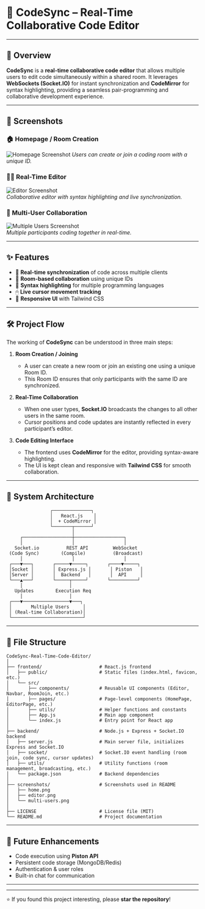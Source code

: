 # 🚀 CodeSync – Real-Time Collaborative Code Editor
---

## 📖 Overview
**CodeSync** is a **real-time collaborative code editor** that allows multiple users to edit code simultaneously within a shared room. It leverages **WebSockets (Socket.IO)** for instant synchronization and **CodeMirror** for syntax highlighting, providing a seamless pair-programming and collaborative development experience.

---

## 📸 Screenshots

### 🏠 Homepage / Room Creation
![Homepage Screenshot](https://github.com/user-attachments/assets/bb84ce6c-f856-40f8-af3d-9950d1c1fa12) 
*Users can create or join a coding room with a unique ID.*

### 👨‍💻 Real-Time Editor
![Editor Screenshot](https://github.com/user-attachments/assets/22e136e2-ec81-483c-bd5d-63c72aa8ee2f)  
*Collaborative editor with syntax highlighting and live synchronization.*

### 👥 Multi-User Collaboration
![Multiple Users Screenshot](https://github.com/user-attachments/assets/873597b2-324a-4bd3-a036-21cf3fe91d91)  
*Multiple participants coding together in real-time.*

---

## ✨ Features
- 📝 **Real-time synchronization** of code across multiple clients  
- 👥 **Room-based collaboration** using unique IDs  
- 🎨 **Syntax highlighting** for multiple programming languages  
- 🖱 **Live cursor movement tracking**  
- 📱 **Responsive UI** with Tailwind CSS  

---

## 🛠️ Project Flow

The working of **CodeSync** can be understood in three main steps:

1. **Room Creation / Joining**  
   - A user can create a new room or join an existing one using a unique Room ID.  
   - This Room ID ensures that only participants with the same ID are synchronized.

2. **Real-Time Collaboration**  
   - When one user types, **Socket.IO** broadcasts the changes to all other users in the same room.  
   - Cursor positions and code updates are instantly reflected in every participant’s editor.  

3. **Code Editing Interface**  
   - The frontend uses **CodeMirror** for the editor, providing syntax-aware highlighting.  
   - The UI is kept clean and responsive with **Tailwind CSS** for smooth collaboration.  

---


## 📂 System Architecture

```text
                ┌──────────────┐
                │   React.js    │
                │  + CodeMirror │
                └───────┬──────┘
                        │
     ┌──────────────────┼──────────────────┐
     │                  │                  │
   Socket.io          REST API         WebSocket
 (Code Sync)        (Compile)          (Broadcast)
     │                  │                  │
 ┌───▼───┐       ┌─────▼─────┐       ┌────▼─────┐
 │Socket │       │ Express.js │       │ Piston   │
 │Server │       │  Backend   │       │  API     │
 └───▲───┘       └─────┬─────┘       └──────────┘
     │                 │
   Updates        Execution Req
     │                 │
 ┌───▼─────────────────▼───┐
 │       Multiple Users     │
 │ (Real-time Collaboration)│
 └──────────────────────────┘

```
---

## 📂 File Structure

```text
CodeSync-Real-Time-Code-Editor/
│
├── frontend/                     # React.js frontend
│   ├── public/                   # Static files (index.html, favicon, etc.)
│   └── src/
│       ├── components/           # Reusable UI components (Editor, Navbar, RoomJoin, etc.)
│       ├── pages/                # Page-level components (HomePage, EditorPage, etc.)
│       ├── utils/                # Helper functions and constants
│       ├── App.js                # Main app component
│       └── index.js              # Entry point for React app
│
├── backend/                      # Node.js + Express + Socket.IO backend
│   ├── server.js                 # Main server file, initializes Express and Socket.IO
│   ├── socket/                   # Socket.IO event handling (room join, code sync, cursor updates)
│   ├── utils/                    # Utility functions (room management, broadcasting, etc.)
│   └── package.json              # Backend dependencies
│
├── screenshots/                  # Screenshots used in README
│   ├── home.png
│   ├── editor.png
│   └── multi-users.png
│
├── LICENSE                       # License file (MIT)
└── README.md                     # Project documentation

```

---

## 🔮 Future Enhancements
- Code execution using **Piston API**  
- Persistent code storage (MongoDB/Redis)  
- Authentication & user roles  
- Built-in chat for communication  

---
---

⭐ If you found this project interesting, please **star the repository**!
